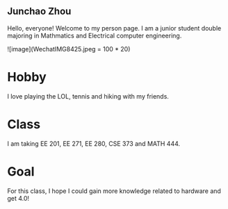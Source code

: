 ## Junchao Zhou
Hello, everyone!
Welcome to my person page.
I am a junior student double majoring in Mathmatics and Electrical computer engineering. 

![image](WechatIMG8425.jpeg = 100 * 20)

# Hobby
I love playing the LOL, tennis and hiking with my friends.
# Class
I am taking EE 201, EE 271, EE 280, CSE 373 and MATH 444.
# Goal
For this class, I hope I could gain more knowledge related to hardware and get 4.0!